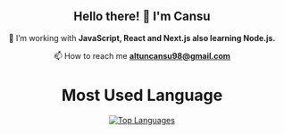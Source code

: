 <h2 align="center">Hello there! 🚀 I'm Cansu</h1>
<div align="center">

 🌱 I’m working with **JavaScript, React and Next.js also learning Node.js.**

 📫 How to reach me **altuncansu98@gmail.com**
<br>
<h1>Most Used Language</h1> 
<a href="https://github.com/Cansualtun" align="left"><img src="https://github-readme-stats.vercel.app/api/top-langs/?username=Cansualtun&langs_count=10&title_color=0891b2&text_color=14b8a6&icon_color=0891b2&bg_color=0f172a&hide_border=true&locale=en&custom_title=Top%20%Languages" alt="Top Languages" /></a>
</div>

